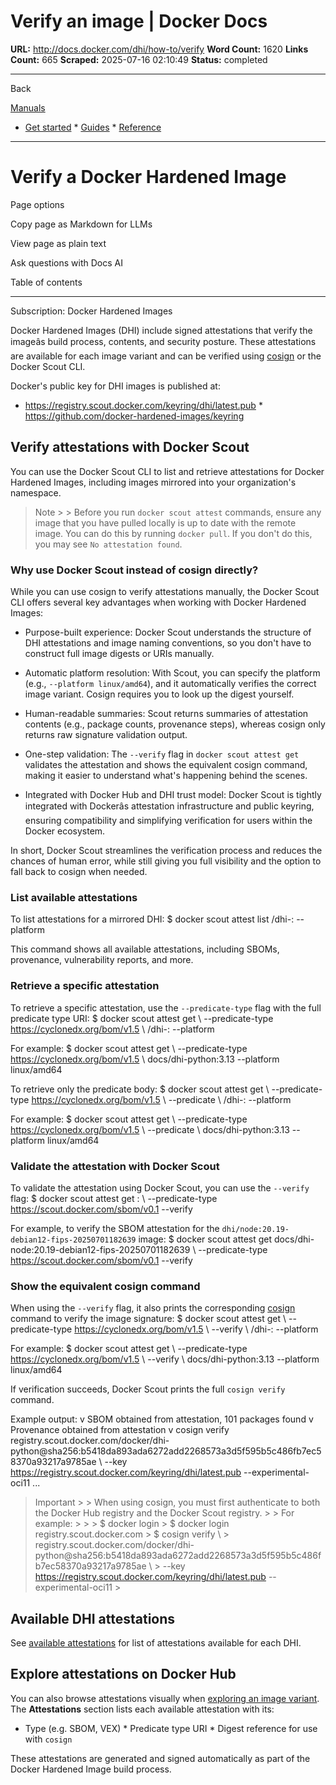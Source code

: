 # Verify an image | Docker Docs

**URL:** http://docs.docker.com/dhi/how-to/verify
**Word Count:** 1620
**Links Count:** 665
**Scraped:** 2025-07-16 02:10:49
**Status:** completed

---

Back

[Manuals](https://docs.docker.com/manuals/)

  * [Get started](http://docs.docker.com/get-started/)   * [Guides](http://docs.docker.com/guides/)   * [Reference](http://docs.docker.com/reference/)

* * *

# Verify a Docker Hardened Image

Page options

Copy page as Markdown for LLMs

View page as plain text

Ask questions with Docs AI

Table of contents

* * *

Subscription: Docker Hardened Images

Docker Hardened Images \(DHI\) include signed attestations that verify the imageâs build process, contents, and security posture. These attestations are available for each image variant and can be verified using [cosign](https://docs.sigstore.dev/) or the Docker Scout CLI.

Docker's public key for DHI images is published at:

  * <https://registry.scout.docker.com/keyring/dhi/latest.pub>   * <https://github.com/docker-hardened-images/keyring>

## Verify attestations with Docker Scout

You can use the Docker Scout CLI to list and retrieve attestations for Docker Hardened Images, including images mirrored into your organization's namespace.

> Note >  > Before you run `docker scout attest` commands, ensure any image that you have pulled locally is up to date with the remote image. You can do this by running `docker pull`. If you don't do this, you may see `No attestation found`.

### Why use Docker Scout instead of cosign directly?

While you can use cosign to verify attestations manually, the Docker Scout CLI offers several key advantages when working with Docker Hardened Images:

  * Purpose-built experience: Docker Scout understands the structure of DHI attestations and image naming conventions, so you don't have to construct full image digests or URIs manually.

  * Automatic platform resolution: With Scout, you can specify the platform \(e.g., `--platform linux/amd64`\), and it automatically verifies the correct image variant. Cosign requires you to look up the digest yourself.

  * Human-readable summaries: Scout returns summaries of attestation contents \(e.g., package counts, provenance steps\), whereas cosign only returns raw signature validation output.

  * One-step validation: The `--verify` flag in `docker scout attest get` validates the attestation and shows the equivalent cosign command, making it easier to understand what's happening behind the scenes.

  * Integrated with Docker Hub and DHI trust model: Docker Scout is tightly integrated with Dockerâs attestation infrastructure and public keyring, ensuring compatibility and simplifying verification for users within the Docker ecosystem.

In short, Docker Scout streamlines the verification process and reduces the chances of human error, while still giving you full visibility and the option to fall back to cosign when needed.

### List available attestations

To list attestations for a mirrored DHI:               $ docker scout attest list <your-org-namespace>/dhi-<image>:<tag> --platform <platform>     

This command shows all available attestations, including SBOMs, provenance, vulnerability reports, and more.

### Retrieve a specific attestation

To retrieve a specific attestation, use the `--predicate-type` flag with the full predicate type URI:               $ docker scout attest get \       --predicate-type https://cyclonedx.org/bom/v1.5 \       <your-org-namespace>/dhi-<image>:<tag> --platform <platform>     

For example:               $ docker scout attest get \       --predicate-type https://cyclonedx.org/bom/v1.5 \       docs/dhi-python:3.13 --platform linux/amd64     

To retrieve only the predicate body:               $ docker scout attest get \       --predicate-type https://cyclonedx.org/bom/v1.5 \       --predicate \       <your-org-namespace>/dhi-<image>:<tag> --platform <platform>     

For example:               $ docker scout attest get \       --predicate-type https://cyclonedx.org/bom/v1.5 \       --predicate \       docs/dhi-python:3.13 --platform linux/amd64     

### Validate the attestation with Docker Scout

To validate the attestation using Docker Scout, you can use the `--verify` flag:               $ docker scout attest get <image-name>:<tag> \        --predicate-type https://scout.docker.com/sbom/v0.1 --verify     

For example, to verify the SBOM attestation for the `dhi/node:20.19-debian12-fips-20250701182639` image:               $ docker scout attest get docs/dhi-node:20.19-debian12-fips-20250701182639 \        --predicate-type https://scout.docker.com/sbom/v0.1 --verify     

### Show the equivalent cosign command

When using the `--verify` flag, it also prints the corresponding [cosign](https://docs.sigstore.dev/) command to verify the image signature:               $ docker scout attest get \       --predicate-type https://cyclonedx.org/bom/v1.5 \       --verify \       <your-org-namespace>/dhi-<image>:<tag> --platform <platform>     

For example:               $ docker scout attest get \       --predicate-type https://cyclonedx.org/bom/v1.5 \       --verify \       docs/dhi-python:3.13 --platform linux/amd64     

If verification succeeds, Docker Scout prints the full `cosign verify` command.

Example output:                   v SBOM obtained from attestation, 101 packages found         v Provenance obtained from attestation         v cosign verify registry.scout.docker.com/docker/dhi-python@sha256:b5418da893ada6272add2268573a3d5f595b5c486fb7ec58370a93217a9785ae \             --key https://registry.scout.docker.com/keyring/dhi/latest.pub --experimental-oci11         ...     

> Important >  > When using cosign, you must first authenticate to both the Docker Hub registry and the Docker Scout registry. >  > For example: >      >      >     $ docker login >     $ docker login registry.scout.docker.com >     $ cosign verify \ >         registry.scout.docker.com/docker/dhi-python@sha256:b5418da893ada6272add2268573a3d5f595b5c486fb7ec58370a93217a9785ae \ >         --key https://registry.scout.docker.com/keyring/dhi/latest.pub --experimental-oci11 >     

## Available DHI attestations

See [available attestations](https://docs.docker.com/dhi/core-concepts/attestations/#available-attestations) for list of attestations available for each DHI.

## Explore attestations on Docker Hub

You can also browse attestations visually when [exploring an image variant](https://docs.docker.com/dhi/how-to/explore/#view-image-variant-details). The **Attestations** section lists each available attestation with its:

  * Type \(e.g. SBOM, VEX\)   * Predicate type URI   * Digest reference for use with `cosign`

These attestations are generated and signed automatically as part of the Docker Hardened Image build process.